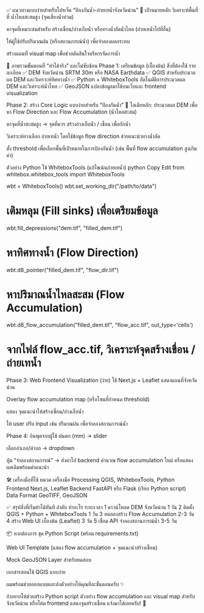 ✅ แนวทางแบบง่ายสำหรับโปรเจ็ค “ป้องกันน้ำ-ถ่ายเทน้ำจังหวัดน่าน”
🔹 เป้าหมายหลัก
วิเคราะห์พื้นที่ที่ น้ำไหลสะสมสูง (จุดเสี่ยงน้ำท่วม)

หาจุดที่เหมาะสมสำหรับ สร้างเขื่อน/อ่างเก็บน้ำ หรือทางน้ำลัดน้ำไหล (ถ่ายเทน้ำไปที่อื่น)

ให้ผู้ใช้ปรับปริมาณฝน (หรือสถานการณ์น้ำ) เพื่อจำลองผลกระทบ

สร้างแผนที่ visual map เพื่อช่วยตัดสินใจบริหารจัดการน้ำ

📌 ภาพรวมขั้นตอนที่ “ทำได้จริง” และไม่ซับซ้อน
Phase 1: เตรียมข้อมูล (เบื้องต้น)
สิ่งที่ต้องใช้ รายละเอียด
✅ DEM จังหวัดน่าน SRTM 30m หรือ NASA Earthdata
✅ QGIS สำหรับประมวลผล DEM และวิเคราะห์ทิศทางน้ำ
✅ Python + WhiteboxTools อัตโนมัติการประมวลผล DEM และวิเคราะห์น้ำไหล
✅ GeoJSON แปลงข้อมูลมาใช้บนเว็บและ frontend visualization

Phase 2: สร้าง Core Logic แบบง่ายสำหรับ “ป้องกันน้ำ”
🧠 ไอเดียหลัก:
ประมวลผล DEM เพื่อหา Flow Direction และ Flow Accumulation (น้ำไหลสะสม)

หาจุดที่น้ำสะสมสูง → จุดที่ควร สร้างอ่างเก็บน้ำ / เขื่อน เพื่อกักน้ำ

วิเคราะห์ทางเลือก ถ่ายเทน้ำ โดยใช้ข้อมูล flow direction ช่วยแนะนำทางน้ำลัด

ตั้ง threshold เพื่อเลือกพื้นที่เป้าหมายในการป้องกันน้ำ (เช่น พื้นที่ flow accumulation สูงเกินค่า)

ตัวอย่าง Python ใช้ WhiteboxTools (แก้ไขเน้นถ่ายเทน้ำ)
python
Copy
Edit
from whitebox.whitebox_tools import WhiteboxTools

wbt = WhiteboxTools()
wbt.set_working_dir("/path/to/data")

# เติมหลุม (Fill sinks) เพื่อเตรียมข้อมูล

wbt.fill_depressions("dem.tif", "filled_dem.tif")

# หาทิศทางน้ำ (Flow Direction)

wbt.d8_pointer("filled_dem.tif", "flow_dir.tif")

# หาปริมาณน้ำไหลสะสม (Flow Accumulation)

wbt.d8_flow_accumulation("filled_dem.tif", "flow_acc.tif", out_type='cells')

# จากไฟล์ flow_acc.tif, วิเคราะห์จุดสร้างเขื่อน / ถ่ายเทน้ำ

Phase 3: Web Frontend Visualization (ง่าย)
ใช้ Next.js + Leaflet แสดงแผนที่จังหวัดน่าน

Overlay flow accumulation map (หรือโซนที่กำหนด threshold)

แสดง จุดแนะนำให้สร้างเขื่อน/อ่างเก็บน้ำ

ให้ user ปรับ input เช่น ปริมาณฝน เพื่อจำลองสถานการณ์น้ำ

Phase 4: อินพุตจากผู้ใช้
ฝนตก (mm) → slider

เลือกอำเภอ/ตำบล → dropdown

ปุ่ม “จำลองสถานการณ์” → ส่งค่าไป backend คำนวณ flow accumulation ใหม่ หรือแสดงผลเดิมพร้อมคำแนะนำ

🛠 เครื่องมือที่ใช้
หมวด เครื่องมือ
Processing QGIS, WhiteboxTools, Python
Frontend Next.js, Leaflet
Backend FastAPI หรือ Flask (เรียก Python script)
Data Format GeoTIFF, GeoJSON

✅ สรุปสิ่งที่เริ่มทำได้ทันที
ลำดับ ทำอะไร ระยะเวลา
1 ดาวน์โหลด DEM จังหวัดน่าน 1 วัน
2 ติดตั้ง QGIS + Python + WhiteboxTools 1 วัน
3 ทดลองสร้าง Flow Accumulation 2-3 วัน
4 สร้าง Web UI เบื้องต้น (Leaflet) 3 วัน
5 เชื่อม API จำลองสถานการณ์น้ำ 3-5 วัน

📦 หากต้องการ
ชุด Python Script (พร้อม requirements.txt)

Web UI Template (แสดง flow accumulation + จุดแนะนำสร้างเขื่อน)

Mock GeoJSON Layer สำหรับทดสอบ

เอกสารสอนใช้ QGIS แบบง่าย

ผมพร้อมช่วยออกแบบและส่งตัวอย่างให้คุณทีละขั้นตอนครับ ✨

ถ้าอยากให้ช่วยสร้าง Python script ตัวอย่าง flow accumulation และ visual map สำหรับจังหวัดน่าน หรือโค้ด frontend แสดงจุดสร้างเขื่อน แจ้งมาได้เลยครับ! 🎯
